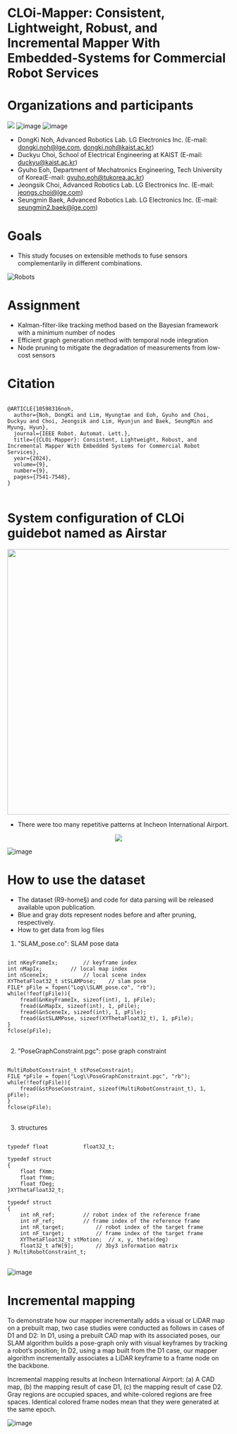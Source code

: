 # CLOi-Mapper: Consistent, Lightweight, Robust, and Incremental Mapper With Embedded-Systems for Commercial Robot Services

# Organizations and participants
 ![](https://www.lge.co.kr/lgekor/asset/company/images/about/ci_img03.jpg)
 ![image](https://github.com/Multiplanet-Robot/CLOi-Mapper-Consistent-Lightweight-Robust-and-Incremental-Mapper-With-Embedded-Systems/assets/93900066/9e39d2db-f7ac-45cc-a50d-d713db8853bd)
 ![image](https://github.com/Multiplanet-Robot/CLOi-Mapper-Consistent-Lightweight-Robust-and-Incremental-Mapper-With-Embedded-Systems/assets/93900066/f3526490-a313-44af-973b-5fd9b7fffed0)

* DongKi Noh, Advanced Robotics Lab. LG Electronics Inc. (E-mail: dongki.noh@lge.com, dongki.noh@kaist.ac.kr)
* Duckyu Choi, School of Electrical Engineering at KAIST (E-mail: duckyu@kaist.ac.kr)
* Gyuho Eoh, Department of Mechatronics Engineering, Tech University of Korea(E-mail: gyuho.eoh@tukorea.ac.kr)
* Jeongsik Choi, Advanced Robotics Lab. LG Electronics Inc. (E-mail: jeongs.choi@lge.com)
* Seungmin Baek, Advanced Robotics Lab. LG Electronics Inc. (E-mail: seungmin2.baek@lge.com)


# Goals
* This study focuses on extensible methods to fuse sensors complementarily in different combinations.
 
![Robots](https://github.com/Multiplanet-Robot/CLOi-Mapper-Consistent-Lightweight-Robust-and-Incremental-Mapper-With-Embedded-Systems/assets/93900066/2d6f8d98-ce17-4046-8a20-f3963219590c)



# Assignment
* Kalman-filter-like tracking method based on the Bayesian framework with a minimum number of nodes
* Efficient graph generation method with temporal node integration
* Node pruning to mitigate the degradation of measurements from low-cost sensors

# Citation
<pre>
<code>
@ARTICLE{10598316noh,
  author={Noh, DongKi and Lim, Hyungtae and Eoh, Gyuho and Choi, Duckyu and Choi, Jeongsik and Lim, Hyunjun and Baek, SeungMin and Myung, Hyun},
  journal={IEEE Robot. Automat. Lett.},
  title={{CLOi-Mapper}: Consistent, Lightweight, Robust, and Incremental Mapper With Embedded Systems for Commercial Robot Services}, 
  year={2024},
  volume={9},
  number={9},
  pages={7541-7548},
}
</code>
</pre>
# System configuration of CLOi guidebot named as Airstar

<p align="center">
<img src=https://github.com/Multiplanet-Robot/CLOi-Mapper-Consistent-Lightweight-Robust-and-Incremental-Mapper-With-Embedded-Systems/assets/93900066/5338fd65-868c-44d4-93fa-5d68668a95d2 width="700" height="600">
</p>


* There were too many repetitive patterns at Incheon International Airport.

<p align="center">
<img src=https://github.com/Multiplanet-Robot/CLOi-Mapper-Consistent-Lightweight-Robust-and-Incremental-Mapper-With-Embedded-Systems/assets/93900066/a1816067-d759-4ecb-ae1b-a615acf7b549>
</p>

 
![image]()
# How to use the dataset

* The dataset (R9-home§) and code for data parsing will be released available upon publication.
* Blue and gray dots represent nodes before and after pruning, respectively.
* How to get data from log files

1. "SLAM_pose.co": SLAM pose data
<pre>
<code>
int nKeyFrameIx;		// keyframe index
int nMapIx;			// local map index
int nSceneIx;			// local scene index
XYThetaFloat32_t stSLAMPose;	// slam pose
FILE* pFile = fopen("Log\\SLAM_pose.co", "rb");
while(!feof(pFile)){
	fread(&nKeyFrameIx, sizeof(int), 1, pFile);
	fread(&nMapIx, sizeof(int), 1, pFile);
	fread(&nSceneIx, sizeof(int), 1, pFile);
	fread(&stSLAMPose, sizeof(XYThetaFloat32_t), 1, pFile);
}
fclose(pFile);
</code>
</pre>
2. "PoseGraphConstraint.pgc": pose graph constraint
<pre>
<code>
MultiRobotConstraint_t stPoseConstraint;
FILE *pFile = fopen("Log\\PoseGraphConstraint.pgc", "rb");
while(!feof(pFile)){
	fread(&stPoseConstraint, sizeof(MultiRobotConstraint_t), 1, pFile);
}
fclose(pFile);
</code>
</pre>
3. structures
<pre>
<code>
typedef float			float32_t;

typedef struct 
{
	float fXmm;
	float fYmm;
	float fDeg;
}XYThetaFloat32_t;

typedef struct
{
	int nR_ref;			// robot index of the reference frame
	int nF_ref;			// frame index of the reference frame
	int nR_target;			// robot index of the target frame
	int nF_target;			// frame index of the target frame
	XYThetaFloat32_t stMotion;	// x, y, theta(deg)
	float32_t afW[9];		// 3by3 information matrix
} MultiRobotConstraint_t;
</code>
</pre>




![image](https://github.com/Multiplanet-Robot/CLOi-Mapper-Consistent-Lightweight-Robust-and-Incremental-Mapper-With-Embedded-Systems/assets/93900066/ca6cc753-71fb-4a94-a03c-6fcd6c70db2b)

# Incremental mapping
To demonstrate how our mapper incrementally adds a visual or LiDAR map on a prebuilt map, two case studies were
conducted as follows in cases of D1 and D2: In D1, using a prebuilt CAD map with its associated poses, our SLAM algorithm builds a pose-graph only with visual keyframes
by tracking a robot’s position; In D2, using a map built from the D1 case, our mapper algorithm incrementally associates a LiDAR keyframe to a frame node
on the backbone.

Incremental mapping results at Incheon International Airport: (a) A CAD map, (b) the mapping result of case D1, (c) the
mapping result of case D2. Gray regions are occupied spaces, and white-colored regions are free
spaces. Identical colored frame nodes mean that they were generated at the same epoch.


![image](https://github.com/Multiplanet-Robot/CLOi-Mapper-Consistent-Lightweight-Robust-and-Incremental-Mapper-With-Embedded-Systems/assets/93900066/00ecac5c-ee82-49a3-aafb-18656e9be439)

